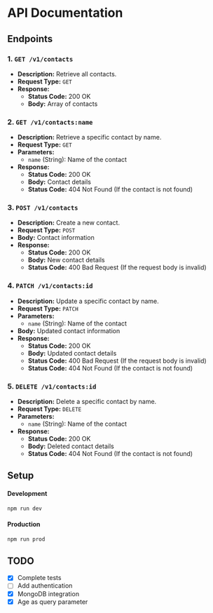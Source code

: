 # API Documentation

## Endpoints

### 1. `GET /v1/contacts`

- **Description:** Retrieve all contacts.
- **Request Type:** `GET`
- **Response:**
    - **Status Code:** 200 OK
    - **Body:** Array of contacts

### 2. `GET /v1/contacts:name`

- **Description:** Retrieve a specific contact by name.
- **Request Type:** `GET`
- **Parameters:**
    - `name` (String): Name of the contact
- **Response:**
    - **Status Code:** 200 OK
    - **Body:** Contact details
    - **Status Code:** 404 Not Found (If the contact is not found)

### 3. `POST /v1/contacts`

- **Description:** Create a new contact.
- **Request Type:** `POST`
- **Body:** Contact information
- **Response:**
    - **Status Code:** 200 OK
    - **Body:** New contact details
    - **Status Code:** 400 Bad Request (If the request body is invalid)

### 4. `PATCH /v1/contacts:id`

- **Description:** Update a specific contact by name.
- **Request Type:** `PATCH`
- **Parameters:**
    - `name` (String): Name of the contact
- **Body:** Updated contact information
- **Response:**
    - **Status Code:** 200 OK
    - **Body:** Updated contact details
    - **Status Code:** 400 Bad Request (If the request body is invalid)
    - **Status Code:** 404 Not Found (If the contact is not found)

### 5. `DELETE /v1/contacts:id`

- **Description:** Delete a specific contact by name.
- **Request Type:** `DELETE`
- **Parameters:**
    - `name` (String): Name of the contact
- **Response:**
    - **Status Code:** 200 OK
    - **Body:** Deleted contact details
    - **Status Code:** 404 Not Found (If the contact is not found)

## Setup

#### Development

``` bash
npm run dev
```

#### Production

``` bash
npm run prod
```

## TODO
- [x] Complete tests
- [ ] Add authentication
- [x] MongoDB integration
- [x] Age as query parameter
